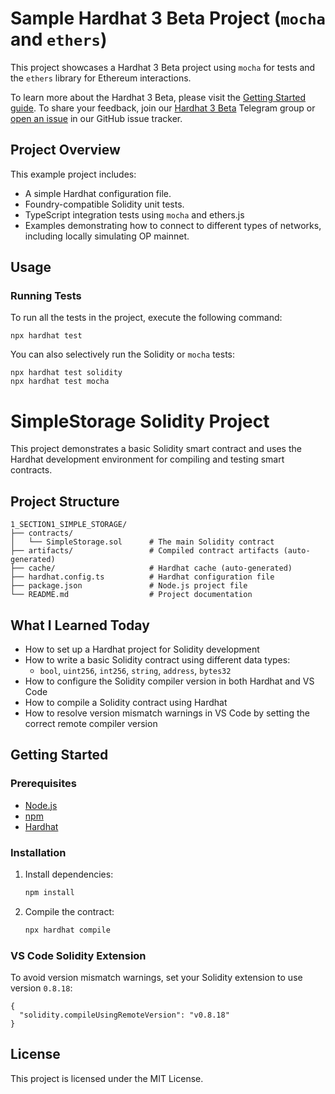 # Sample Hardhat 3 Beta Project (`mocha` and `ethers`)

This project showcases a Hardhat 3 Beta project using `mocha` for tests and the `ethers` library for Ethereum interactions.

To learn more about the Hardhat 3 Beta, please visit the [Getting Started guide](https://hardhat.org/docs/getting-started#getting-started-with-hardhat-3). To share your feedback, join our [Hardhat 3 Beta](https://hardhat.org/hardhat3-beta-telegram-group) Telegram group or [open an issue](https://github.com/NomicFoundation/hardhat/issues/new) in our GitHub issue tracker.

## Project Overview

This example project includes:

- A simple Hardhat configuration file.
- Foundry-compatible Solidity unit tests.
- TypeScript integration tests using `mocha` and ethers.js
- Examples demonstrating how to connect to different types of networks, including locally simulating OP mainnet.

## Usage

### Running Tests

To run all the tests in the project, execute the following command:

```shell
npx hardhat test
```

You can also selectively run the Solidity or `mocha` tests:

```shell
npx hardhat test solidity
npx hardhat test mocha
```

# SimpleStorage Solidity Project

This project demonstrates a basic Solidity smart contract and uses the Hardhat development environment for compiling and testing smart contracts.

## Project Structure

```
1_SECTION1_SIMPLE_STORAGE/
├── contracts/
│   └── SimpleStorage.sol      # The main Solidity contract
├── artifacts/                 # Compiled contract artifacts (auto-generated)
├── cache/                     # Hardhat cache (auto-generated)
├── hardhat.config.ts          # Hardhat configuration file
├── package.json               # Node.js project file
└── README.md                  # Project documentation
```

## What I Learned Today

- How to set up a Hardhat project for Solidity development
- How to write a basic Solidity contract using different data types:
  - `bool`, `uint256`, `int256`, `string`, `address`, `bytes32`
- How to configure the Solidity compiler version in both Hardhat and VS Code
- How to compile a Solidity contract using Hardhat
- How to resolve version mismatch warnings in VS Code by setting the correct remote compiler version

## Getting Started

### Prerequisites

- [Node.js](https://nodejs.org/)
- [npm](https://www.npmjs.com/)
- [Hardhat](https://hardhat.org/)

### Installation

1. Install dependencies:

    ```bash
    npm install
    ```

2. Compile the contract:

    ```bash
    npx hardhat compile
    ```

### VS Code Solidity Extension

To avoid version mismatch warnings, set your Solidity extension to use version `0.8.18`:

    {
      "solidity.compileUsingRemoteVersion": "v0.8.18"
    }

## License

This project is licensed under the MIT License.
